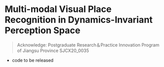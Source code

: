 # Multi-modal Visual Place Recognition in Dynamics-Invariant Perception Space
> Acknowledge: Postgraduate Research＆Practice Innovation Program of Jiangsu Province SJCX20_0035
* code to be released
